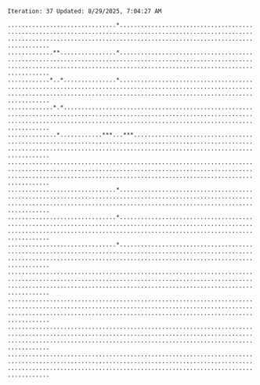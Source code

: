 `Iteration: 37 Updated: 8/29/2025, 7:04:27 AM`
<!-- GOL_START -->
`...............................*..............................................................................................................................................................................................`</br>
`.............**................*..............................................................................................................................................................................................`</br>
`............*..*...............*..............................................................................................................................................................................................`</br>
`.............*.*..............................................................................................................................................................................................................`</br>
`..............*............***...***..........................................................................................................................................................................................`</br>
`..............................................................................................................................................................................................................................`</br>
`...............................*..............................................................................................................................................................................................`</br>
`...............................*..............................................................................................................................................................................................`</br>
`...............................*..............................................................................................................................................................................................`</br>
`..............................................................................................................................................................................................................................`</br>
`..............................................................................................................................................................................................................................`</br>
`..............................................................................................................................................................................................................................`</br>
`..............................................................................................................................................................................................................................`</br>
<!-- GOL_END -->
